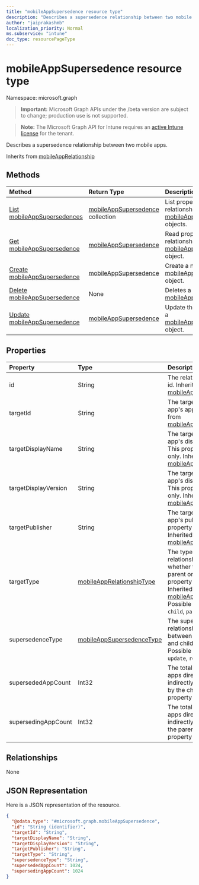 ```yaml
---
title: "mobileAppSupersedence resource type"
description: "Describes a supersedence relationship between two mobile apps."
author: "jaiprakashmb"
localization_priority: Normal
ms.subservice: "intune"
doc_type: resourcePageType
---
```


# mobileAppSupersedence resource type

Namespace: microsoft.graph

> **Important:** Microsoft Graph APIs under the /beta version are subject to change; production use is not supported.

> **Note:** The Microsoft Graph API for Intune requires an [active Intune license](https://go.microsoft.com/fwlink/?linkid=839381) for the tenant.

Describes a supersedence relationship between two mobile apps.


Inherits from [mobileAppRelationship](../resources/intune-apps-mobileapprelationship.md)

## Methods
|Method|Return Type|Description|
|:---|:---|:---|
|[List mobileAppSupersedences](../api/intune-apps-mobileappsupersedence-list.md)|[mobileAppSupersedence](../resources/intune-apps-mobileappsupersedence.md) collection|List properties and relationships of the [mobileAppSupersedence](../resources/intune-apps-mobileappsupersedence.md) objects.|
|[Get mobileAppSupersedence](../api/intune-apps-mobileappsupersedence-get.md)|[mobileAppSupersedence](../resources/intune-apps-mobileappsupersedence.md)|Read properties and relationships of the [mobileAppSupersedence](../resources/intune-apps-mobileappsupersedence.md) object.|
|[Create mobileAppSupersedence](../api/intune-apps-mobileappsupersedence-create.md)|[mobileAppSupersedence](../resources/intune-apps-mobileappsupersedence.md)|Create a new [mobileAppSupersedence](../resources/intune-apps-mobileappsupersedence.md) object.|
|[Delete mobileAppSupersedence](../api/intune-apps-mobileappsupersedence-delete.md)|None|Deletes a [mobileAppSupersedence](../resources/intune-apps-mobileappsupersedence.md).|
|[Update mobileAppSupersedence](../api/intune-apps-mobileappsupersedence-update.md)|[mobileAppSupersedence](../resources/intune-apps-mobileappsupersedence.md)|Update the properties of a [mobileAppSupersedence](../resources/intune-apps-mobileappsupersedence.md) object.|

## Properties
|Property|Type|Description|
|:---|:---|:---|
|id|String|The relationship entity id. Inherited from [mobileAppRelationship](../resources/intune-apps-mobileapprelationship.md)|
|targetId|String|The target mobile app's app id. Inherited from [mobileAppRelationship](../resources/intune-apps-mobileapprelationship.md)|
|targetDisplayName|String|The target mobile app's display name. This property is read-only. Inherited from [mobileAppRelationship](../resources/intune-apps-mobileapprelationship.md)|
|targetDisplayVersion|String|The target mobile app's display version. This property is read-only. Inherited from [mobileAppRelationship](../resources/intune-apps-mobileapprelationship.md)|
|targetPublisher|String|The target mobile app's publisher. This property is read-only. Inherited from [mobileAppRelationship](../resources/intune-apps-mobileapprelationship.md)|
|targetType|[mobileAppRelationshipType](../resources/intune-apps-mobileapprelationshiptype.md)|The type of relationship indicating whether the target is a parent or child. This property is read-only. Inherited from [mobileAppRelationship](../resources/intune-apps-mobileapprelationship.md). Possible values are: `child`, `parent`.|
|supersedenceType|[mobileAppSupersedenceType](../resources/intune-apps-mobileappsupersedencetype.md)|The supersedence relationship type between the parent and child apps. Possible values are: `update`, `replace`.|
|supersededAppCount|Int32|The total number of apps directly or indirectly superseded by the child app. This property is read-only.|
|supersedingAppCount|Int32|The total number of apps directly or indirectly superseding the parent app. This property is read-only.|

## Relationships
None

## JSON Representation
Here is a JSON representation of the resource.
<!-- {
  "blockType": "resource",
  "keyProperty": "id",
  "@odata.type": "microsoft.graph.mobileAppSupersedence"
}
-->
``` json
{
  "@odata.type": "#microsoft.graph.mobileAppSupersedence",
  "id": "String (identifier)",
  "targetId": "String",
  "targetDisplayName": "String",
  "targetDisplayVersion": "String",
  "targetPublisher": "String",
  "targetType": "String",
  "supersedenceType": "String",
  "supersededAppCount": 1024,
  "supersedingAppCount": 1024
}
```
